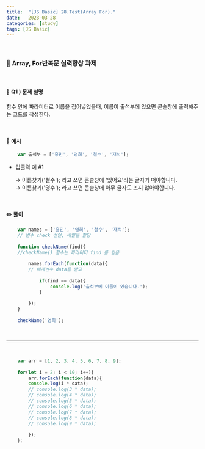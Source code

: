 ```yaml
---
title:  "[JS Basic] 28.Test(Array For)."
date:   2023-03-28
categories: [study]
tags: [JS Basic]
---
```

<br>

### 📑 Array, For반복문 실력향상 과제

<br>

#### 📌 Q1 ) 문제 설명

함수 안에 파라미터로 이름을 집어넣었을때, 이름이 출석부에 있으면 콘솔창에 출력해주는 코드를 작성한다.

<br>

#### 📌 예시

```js
    var 출석부 = ['흥민', '영희', '철수', '재석'];
```

- 입출력 예 #1

    → 이름찾기('철수'); 라고 쓰면 콘솔창에 '있어요'라는 글자가 떠야합니다.    
    → 이름찾기('명수'); 라고 쓰면 콘솔창에 아무 글자도 뜨지 않아야합니다.


<br>

#### ✏️ 풀이

```js
    var names = ['흥민', '영희', '철수', '재석'];
    // 변수 check 선언, 배열을 할당
    
    function checkName(find){    
    //checkName() 함수는 파라미터 find 를 받음
        
        names.forEach(function(data){
        // 매개변수 data를 받고 
        
            if(find == data){
                console.log('출석부에 이름이 있습니다.');
            }
            
        });
    }
    
    checkName('영희');
```

<br>

---

<br>

```js
    var arr = [1, 2, 3, 4, 5, 6, 7, 8, 9];
    
    for(let i = 2; i < 10; i++){
        arr.forEach(function(data){
        console.log(i * data);
        // console.log(3 * data);
        // console.log(4 * data);
        // console.log(5 * data);
        // console.log(6 * data);
        // console.log(7 * data);
        // console.log(8 * data);
        // console.log(9 * data);
        
        });
    };
```